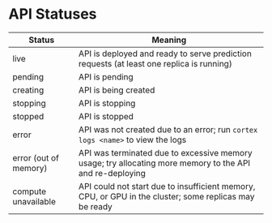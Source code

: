 # API Statuses

| Status                | Meaning |
|-----------------------|---|
| live                  | API is deployed and ready to serve prediction requests (at least one replica is running) |
| pending               | API is pending |
| creating              | API is being created |
| stopping              | API is stopping |
| stopped               | API is stopped |
| error                 | API was not created due to an error; run `cortex logs <name>` to view the logs |
| error (out of memory) | API was terminated due to excessive memory usage; try allocating more memory to the API and re-deploying |
| compute unavailable   | API could not start due to insufficient memory, CPU, or GPU in the cluster; some replicas may be ready |
